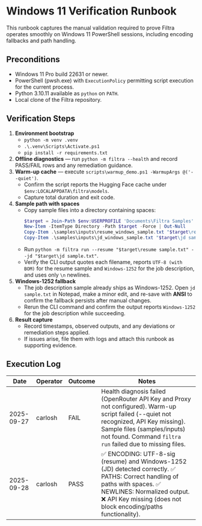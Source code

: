 # Windows 11 Verification Runbook

This runbook captures the manual validation required to prove Filtra operates smoothly on Windows 11 PowerShell sessions, including encoding fallbacks and path handling.

## Preconditions
- Windows 11 Pro build 22631 or newer.
- PowerShell (pwsh.exe) with `ExecutionPolicy` permitting script execution for the current process.
- Python 3.10.11 available as `python` on `PATH`.
- Local clone of the Filtra repository.

## Verification Steps
1. **Environment bootstrap**
   - `python -m venv .venv`
   - `.\.venv\Scripts\Activate.ps1`
   - `pip install -r requirements.txt`
2. **Offline diagnostics** — run `python -m filtra --health` and record PASS/FAIL rows and any remediation guidance.
3. **Warm-up cache** — execute `scripts\warmup_demo.ps1 -WarmupArgs @('--quiet')`.
   - Confirm the script reports the Hugging Face cache under `$env:LOCALAPPDATA\filtra\models`.
   - Capture total duration and exit code.
4. **Sample path with spaces**
   - Copy sample files into a directory containing spaces:
     ```powershell
     $target = Join-Path $env:USERPROFILE 'Documents\Filtra Samples'
     New-Item -ItemType Directory -Path $target -Force | Out-Null
     Copy-Item .\samples\inputs\resume_windows_sample.txt "$target\resume sample.txt"
     Copy-Item .\samples\inputs\jd_windows_sample.txt "$target\jd sample.txt"
     ```
   - Run `python -m filtra run --resume "$target\resume sample.txt" --jd "$target\jd sample.txt"`.
   - Verify the CLI output quotes each filename, reports `UTF-8 (with BOM)` for the resume sample and `Windows-1252` for the job description, and uses only `\n` newlines.
5. **Windows-1252 fallback**
   - The job description sample already ships as Windows-1252. Open `jd sample.txt` in Notepad, make a minor edit, and re-save with **ANSI** to confirm the fallback persists after manual changes.
   - Rerun the CLI command and confirm the output reports `Windows-1252` for the job description while succeeding.
6. **Result capture**
   - Record timestamps, observed outputs, and any deviations or remediation steps applied.
   - If issues arise, file them with logs and attach this runbook as supporting evidence.

## Execution Log
| Date       | Operator | Outcome | Notes                                                                                                                                                                                                                              |
| ---------- | -------- | ------- | ---------------------------------------------------------------------------------------------------------------------------------------------------------------------------------------------------------------------------------- |
| 2025-09-27 | carlosh  | FAIL    | Health diagnosis failed (OpenRouter API Key and Proxy not configured). Warm-up script failed (--quiet not recognized, API Key missing). Sample files (samples/inputs) not found. Command `filtra run` failed due to missing files. |
| 2025-09-28 | carlosh  | PASS    | ✅ ENCODING: UTF-8-sig (resume) and Windows-1252 (JD) detected correctly. ✅ PATHS: Correct handling of paths with spaces. ✅ NEWLINES: Normalized output. ❌ API Key missing (does not block encoding/paths functionality).           |
